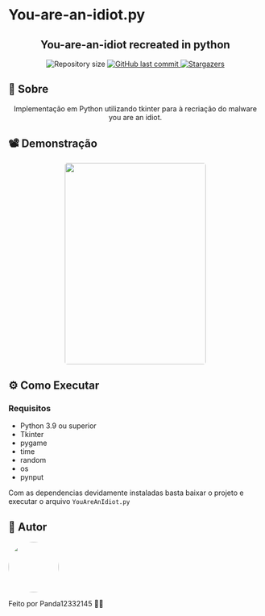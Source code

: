 # You-are-an-idiot.py

<h2 align="center">You-are-an-idiot recreated in python</h2>

<p align="center">

  <img alt="Repository size" src="https://img.shields.io/github/repo-size/panda12332145/You-are-an-idiot.py">
  
  <a href="https://github.com/panda12332145/You-are-an-idiot.py/commits/master">
    <img alt="GitHub last commit" src="https://img.shields.io/github/last-commit/panda12332145/You-are-an-idiot.py">
  </a>
 
   <a href="https://github.com/panda12332145/You-are-an-idiot.py">
    <img alt="Stargazers" src="https://img.shields.io/github/stars/panda12332145/You-are-an-idiot.py?style=social">
  </a>
 
</p>

<h2 id="Sobre">🔖 Sobre</h2>
<p align="center">Implementação em Python utilizando tkinter para à recriação do malware you are an idiot. </p>

<h2 id="Demonstrac-oes">📽 Demonstração</h2>

  <p align="center">
  <kbd>
  <img width="280" style="border-radius: 5px" height="400" src="https://c.tenor.com/jx-vfRytp4oAAAAd/you-are-an-idiot-idiot.gif">
  </kbd>
  </p>

<h2 id="Como Executar">⚙️ Como Executar</h2>

### Requisitos
+ Python 3.9 ou superior
+ Tkinter
+ pygame
+ time
+ random
+ os
+ pynput

Com as dependencias devidamente instaladas basta baixar o projeto e executar o arquivo `YouAreAnIdiot.py`

<h2 id="autor">👾 Autor</h2>

<img style="border-radius: 50%;" src="https://avatars.githubusercontent.com/u/73090399?v=4" width="100px;"/>

<p>Feito por Panda12332145 👋🏽</p>
